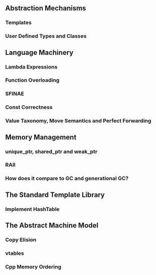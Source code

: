 ## Abstraction Mechanisms
### Templates
### User Defined Types and Classes

## Language Machinery
### Lambda Expressions
### Function Overloading
### SFINAE
### Const Correctness
### Value Taxonomy, Move Semantics and Perfect Forwarding

## Memory Management
### unique_ptr, shared_ptr and weak_ptr
### RAII
### How does it compare to GC and generational GC?

## The Standard Template Library
### Implement HashTable

## The Abstract Machine Model
### Copy Elision
### vtables
### Cpp Memory Ordering
